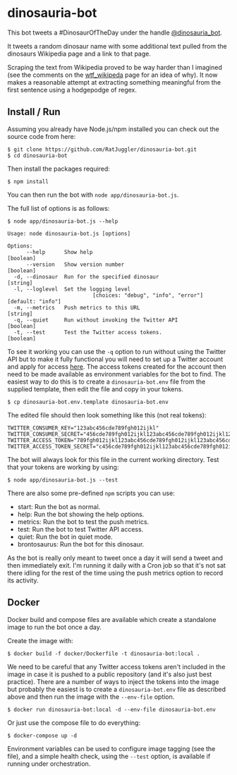 # dinosauria-bot

This bot tweets a #DinosaurOfTheDay under the handle [@dinosauria_bot](https://twitter.com/dinosauria_bot).

It tweets a random dinosaur name with some additional text pulled from the dinosaurs Wikipedia page and a link to that page.

Scraping the text from Wikipedia proved to be way harder than I imagined (see the comments on the [wtf_wikipeda](https://github.com/spencermountain/wtf_wikipedia) 
page for an idea of why). It now makes a reasonable attempt at extracting something meaningful from the first sentence using a 
hodgepodge of regex.

## Install / Run

Assuming you already have Node.js/npm installed you can check out the source code from here:

    $ git clone https://github.com/RatJuggler/dinosauria-bot.git
    $ cd dinosauria-bot

Then install the packages required:

    $ npm install

You can then run the bot with `node app/dinosauria-bot.js`.

The full list of options is as follows:
```
$ node app/dinosauria-bot.js --help

Usage: node dinosauria-bot.js [options]

Options:
      --help      Show help                                            [boolean]
      --version   Show version number                                  [boolean]
  -d, --dinosaur  Run for the specified dinosaur                        [string]
  -l, --loglevel  Set the logging level
                           [choices: "debug", "info", "error"] [default: "info"]
  -m, --metrics   Push metrics to this URL                              [string]
  -q, --quiet     Run without invoking the Twitter API                 [boolean]
  -t, --test      Test the Twitter access tokens.                      [boolean]
```
To see it working you can use the `-q` option to run without using the Twitter API but to make it fully functional you will need to 
set up a Twitter account and apply for access [here](https://developer.twitter.com/en/apply-for-access). The access tokens created 
for the account then need to be made available as environment variables for the bot to find. The easiest way to do this is to 
create a `dinosauria-bot.env` file from the supplied template, then edit the file and copy in your tokens.

    $ cp dinosauria-bot.env.template dinosauria-bot.env

The edited file should then look something like this (not real tokens):

    TWITTER_CONSUMER_KEY="123abc456cde789fgh012ijkl"
    TWITTER_CONSUMER_SECRET="456cde789fgh012ijkl123abc456cde789fgh012ijkl123abc"
    TWITTER_ACCESS_TOKEN="789fgh012ijkl123abc456cde789fgh012ijkl123abc456cde"
    TWITTER_ACCESS_TOKEN_SECRET="c456cde789fgh012ijkl123abc456cde789fgh012ijkl"

The bot will always look for this file in the current working directory. Test that your tokens are working by using:

    $ node app/dinosauria-bot.js --test

There are also some pre-defined `npm` scripts you can use:

- start: Run the bot as normal.
- help: Run the bot showing the help options.
- metrics: Run the bot to test the push metrics.
- test: Run the bot to test Twitter API access.
- quiet: Run the bot in quiet mode.
- brontosaurus: Run the bot for this dinosaur.

As the bot is really only meant to tweet once a day it will send a tweet and then immediately exit. I'm running it daily with a 
Cron job so that it's not sat there idling for the rest of the time using the push metrics option to record its activity.

## Docker

Docker build and compose files are available which create a standalone image to run the bot once a day.

Create the image with: 

    $ docker build -f docker/Dockerfile -t dinosauria-bot:local .

We need to be careful that any Twitter access tokens aren't included in the image in case it is pushed to a public repository (and
it's also just best practice). There are a number of ways to inject the tokens into the image but probably the easiest is to create
a `dinosauria-bot.env` file as described above and then run the image with the `--env-file` option.

    $ docker run dinosauria-bot:local -d --env-file dinosauria-bot.env

Or just use the compose file to do everything:

    $ docker-compose up -d

Environment variables can be used to configure image tagging (see the file), and a simple health check, using the `--test` option,
is available if running under orchestration.
